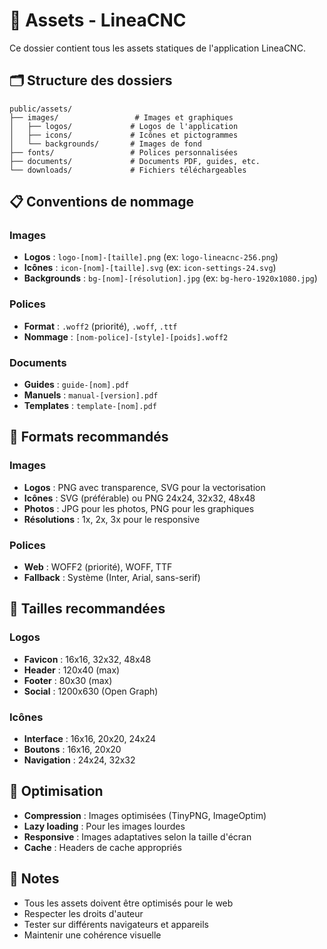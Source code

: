 # 📁 Assets - LineaCNC

Ce dossier contient tous les assets statiques de l'application LineaCNC.

## 🗂️ Structure des dossiers

```
public/assets/
├── images/                 # Images et graphiques
│   ├── logos/             # Logos de l'application
│   ├── icons/             # Icônes et pictogrammes
│   └── backgrounds/       # Images de fond
├── fonts/                 # Polices personnalisées
├── documents/             # Documents PDF, guides, etc.
└── downloads/             # Fichiers téléchargeables
```

## 📋 Conventions de nommage

### Images
- **Logos** : `logo-[nom]-[taille].png` (ex: `logo-lineacnc-256.png`)
- **Icônes** : `icon-[nom]-[taille].svg` (ex: `icon-settings-24.svg`)
- **Backgrounds** : `bg-[nom]-[résolution].jpg` (ex: `bg-hero-1920x1080.jpg`)

### Polices
- **Format** : `.woff2` (priorité), `.woff`, `.ttf`
- **Nommage** : `[nom-police]-[style]-[poids].woff2`

### Documents
- **Guides** : `guide-[nom].pdf`
- **Manuels** : `manual-[version].pdf`
- **Templates** : `template-[nom].pdf`

## 🎨 Formats recommandés

### Images
- **Logos** : PNG avec transparence, SVG pour la vectorisation
- **Icônes** : SVG (préférable) ou PNG 24x24, 32x32, 48x48
- **Photos** : JPG pour les photos, PNG pour les graphiques
- **Résolutions** : 1x, 2x, 3x pour le responsive

### Polices
- **Web** : WOFF2 (priorité), WOFF, TTF
- **Fallback** : Système (Inter, Arial, sans-serif)

## 📏 Tailles recommandées

### Logos
- **Favicon** : 16x16, 32x32, 48x48
- **Header** : 120x40 (max)
- **Footer** : 80x30 (max)
- **Social** : 1200x630 (Open Graph)

### Icônes
- **Interface** : 16x16, 20x20, 24x24
- **Boutons** : 16x16, 20x20
- **Navigation** : 24x24, 32x32

## 🚀 Optimisation

- **Compression** : Images optimisées (TinyPNG, ImageOptim)
- **Lazy loading** : Pour les images lourdes
- **Responsive** : Images adaptatives selon la taille d'écran
- **Cache** : Headers de cache appropriés

## 📝 Notes

- Tous les assets doivent être optimisés pour le web
- Respecter les droits d'auteur
- Tester sur différents navigateurs et appareils
- Maintenir une cohérence visuelle
